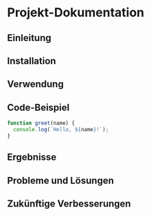 # Projekt-Dokumentation

## Einleitung

## Installation

## Verwendung

## Code-Beispiel

```javascript
function greet(name) {
  console.log(`Hello, ${name}!`);
}
```

## Ergebnisse

## Probleme und Lösungen

## Zukünftige Verbesserungen
